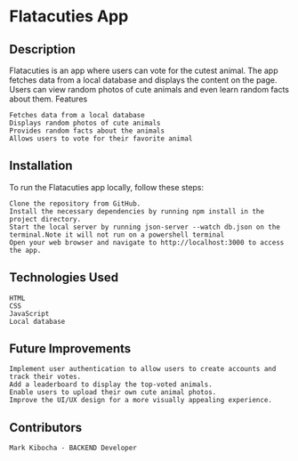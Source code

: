 # Flatacuties App
## Description
Flatacuties is an app where users can vote for the cutest animal. The app fetches data from a local database and displays the content on the page. Users can view random photos of cute animals and even learn random facts about them.
Features

    Fetches data from a local database
    Displays random photos of cute animals
    Provides random facts about the animals
    Allows users to vote for their favorite animal

## Installation
To run the Flatacuties app locally, follow these steps:

    Clone the repository from GitHub.
    Install the necessary dependencies by running npm install in the project directory.
    Start the local server by running json-server --watch db.json on the terminal.Note it will not run on a powershell terminal
    Open your web browser and navigate to http://localhost:3000 to access the app.

## Technologies Used
    HTML
    CSS
    JavaScript
    Local database

## Future Improvements

    Implement user authentication to allow users to create accounts and track their votes.
    Add a leaderboard to display the top-voted animals.
    Enable users to upload their own cute animal photos.
    Improve the UI/UX design for a more visually appealing experience.

## Contributors

    Mark Kibocha - BACKEND Developer

